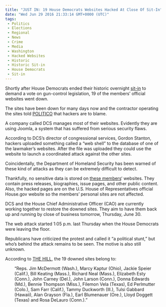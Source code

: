 ```yaml
---
title: "JUST IN: 19 House Democrats Websites Hacked At Close Of Sit-In"
date: "Wed Jun 29 2016 21:33:14 GMT+0000 (UTC)"
tags: 
 - Politics
 - Elections
 - Regional
 - News
 - Crime
 - Media
 - Washington
 - Hacked Websites
 - Historic
 - Historic Sit-in
 - House Democrats
 - Sit-in
---
```

<p>Shortly after House Democrats ended their historic overnight <a href="http://www.liberalamerica.org/2016/06/22/breaking-house-democrats-stage-sit-in-over-gun-violence-video/">sit-in</a> to demand a vote on gun-control legislation, 19 of the members&#x2019; official websites went down.</p><p>The sites have been down for many days now and the contractor operating the sites told <a href="http://www.politico.com/story/2016/06/hackers-house-democrats-websites-224904" onclick="__gaTracker(&apos;send&apos;, &apos;event&apos;, &apos;outbound-article&apos;, &apos;http://www.politico.com/story/2016/06/hackers-house-democrats-websites-224904&apos;, &apos;POLITICO&apos;);">POLITICO</a>&#xA0;that hackers are to blame.</p><p>A company called DCS manages most of their websites. Evidently they are using Joomla, a system that has suffered from serious security flaws.</p><p>According to DCS&#x2019;s director of congressional services, Gordon Stanton, hackers uploaded something called a &#x201C;web shell&#x201D; to the database of one of the lawmaker&#x2019;s websites. After the file was uploaded they could use the website to launch a coordinated attack against the other sites.</p><p>Coincidentally, the Department of Homeland Security has been warned of these kind of attacks as they can be extremely difficult to detect.</p><p>Thankfully, no sensitive data is stored on <a href="http://www.politico.com/story/2016/06/hackers-house-democrats-websites-224904" onclick="__gaTracker(&apos;send&apos;, &apos;event&apos;, &apos;outbound-article&apos;, &apos;http://www.politico.com/story/2016/06/hackers-house-democrats-websites-224904&apos;, &apos;these members&apos;);">these members</a>&#x2018;&#xA0;websites. They contain press releases, biographies, issue pages, and other public content. Also, the hacked pages are on the U.S. House of Representatives official House.gov website so the members&#x2019; personal sites are not affected.</p><p>DCS and the House Chief Administrative Officer (CAO) are currently working together to restore the downed sites. They aim to have them back up and running by close of business tomorrow, Thursday, June 30.</p><p>The web attack started 1:05 p.m. last Thursday when the House Democrats were leaving the floor.</p><p>Republicans have criticized the protest and called it &#x201C;a political stunt,&#x201D; but who&#x2019;s behind the attack remains to be seen. The motive is also still unknown.</p><p>According to <a href="http://thehill.com/policy/cybersecurity/285992-19-house-democrats-hacked-at-close-of-gun-sit-in" onclick="__gaTracker(&apos;send&apos;, &apos;event&apos;, &apos;outbound-article&apos;, &apos;http://thehill.com/policy/cybersecurity/285992-19-house-democrats-hacked-at-close-of-gun-sit-in&apos;, &apos;THE HILL&apos;);">THE HILL</a>, the 19 downed sites belong to:</p><p style="padding-left: 30px;">&#x201C;Reps. Jim McDermott (Wash.), Marcy Kaptur (Ohio), Jackie Speier (Calif.), Bill Keating (Mass.), Richard Neal (Mass.), Elizabeth Esty (Conn.), John Carney (Del.), John Larson (Conn.), Donna Edwards (Md.), Bennie Thompson (Miss.), Filemon Vela (Texas), Ed Perlmutter (Colo.), Sam Farr (Calif.), Tammy Duckworth (Ill.), Tulsi Gabbard (Hawaii), Alan Grayson (Fla.), Earl Blumenauer (Ore.), Lloyd Doggett (Texas) and Rosa DeLauro (Conn.).&#x201D;</p>